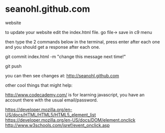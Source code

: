 seanohl.github.com
==================

website

to update your website edit the index.html file.
go file-> save in c9 menu

then type the 2 commands below in the terminal, press enter after each one and you should get a response after each one.

git commit index.html -m "change this message next time!"

git push

you can then see changes at:
http://seanohl.github.com


other cool things that might help:

http://www.codecademy.com/ is for learning javascript, you have an account there with the usual email/password.

https://developer.mozilla.org/en-US/docs/HTML/HTML5/HTML5_element_list
https://developer.mozilla.org/en-US/docs/DOM/element.onclick
http://www.w3schools.com/jsref/event_onclick.asp